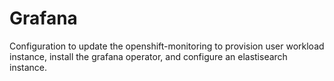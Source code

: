 # Grafana

Configuration to update the openshift-monitoring to provision user workload instance, install the grafana operator, and configure an elastisearch instance.